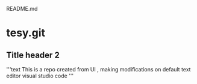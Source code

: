 README.md
# tesy.git

## Title header 2

'''text
 This is a repo created from UI , making modifications  on default text editor visual studio code 
 '''
 
 
 
